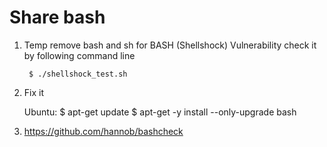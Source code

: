 Share bash
==============================

1. Temp remove bash and sh for BASH (Shellshock) Vulnerability
    check it by following command line

        $ ./shellshock_test.sh

2. Fix it

    Ubuntu: 
        $ apt-get update
        $ apt-get -y install --only-upgrade bash

3. https://github.com/hannob/bashcheck
